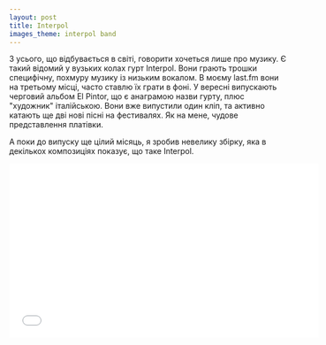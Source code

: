 ```yaml
---
layout: post
title: Interpol
images_theme: interpol band
---
```


З усього, що відбувається в світі, говорити хочеться лише про музику. Є такий відомий у вузьких колах гурт Interpol. Вони грають трошки специфічну, похмуру музику із низьким вокалом. В моєму last.fm вони на третьому місці, часто ставлю їх грати в фоні. У вересні випускають черговий альбом El Pintor, що є анаграмою назви гурту, плюс "художник" італійською. Вони вже випустили один кліп, та активно катають ще дві нові пісні на фестивалях. Як на мене, чудове представлення платівки.

А поки до випуску ще цілий місяць, я зробив невелику збірку, яка в декількох композиціях показує, що таке Interpol.

<iframe width="560" height="315" src="//www.youtube.com/embed/videoseries?list=PLjPq7SeMQKiNLqC65edIhpUPOeOGgxQ1D" frameborder="0" allowfullscreen></iframe>

